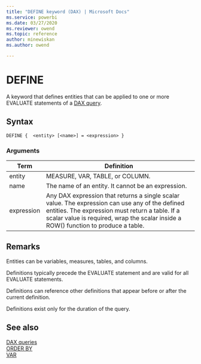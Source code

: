 ```yaml
---
title: "DEFINE keyword (DAX) | Microsoft Docs"
ms.service: powerbi 
ms.date: 03/27/2020
ms.reviewer: owend
ms.topic: reference
author: minewiskan
ms.author: owend

---
```

# DEFINE
  
A keyword that defines entities that can be applied to one or more EVALUATE statements of a [DAX query](dax-queries.md).

## Syntax  
  
```dax
DEFINE {  <entity> [<name>] = <expression> }
```
  
### Arguments
  
|Term|Definition|  
|--------|--------------|  
|entity|MEASURE, VAR, TABLE, or COLUMN.|
|name|The name of an entity. It cannot be an expression.|  
|expression|Any DAX expression that returns a single scalar value. The expression can use any of the defined entities. The expression must return a table. If a scalar value is required, wrap the scalar inside a ROW() function to produce a table.|  
  
## Remarks

Entities can be variables, measures, tables, and columns.

Definitions typically precede the EVALUATE statement and are valid for all EVALUATE statements.

Definitions can reference other definitions that appear before or after the current definition.

Definitions exist only for the duration of the query.

## See also

[DAX queries](dax-queries.md)   
[ORDER BY](orderby-statement-dax.md)   
[VAR](var-dax.md)   